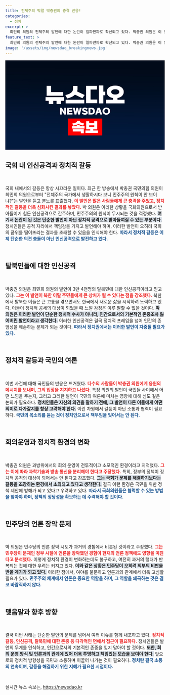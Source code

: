 ```yaml
---
title: 전체주의 막말 박충권의 충격 반응!
categories:
  - 정치
excerpt: >
  최민희 의원의 전체주의 발언에 대한 논란이 일파만파로 확산되고 있다. 박충권 의원은 이 발언이 인신공격이라고 강력 반발하며, 북한 탈북민들의 감정을 고려해야 한다고 경고했다. 이로 인해 국회 앞에서는 규탄 대회가 예정되어 있으며, 여전히 갈등의 불씨가 사그러들지 않고 있다.
feature_text: >
  최민희 의원의 전체주의 발언에 대한 논란이 일파만파로 확산되고 있다. 박충권 의원은 이 발언이 인신공격이라고 강력 반발하며, 북한 탈북민들의 감정을 고려해야 한다고 경고했다. 이로 인해 국회 앞에서는 규탄 대회가 예정되어 있으며, 여전히 갈등의 불씨가 사그러들지 않고 있다.
image: '/assets/img/newsdao_breakingnews.jpg'
---
```


<p><img src="/assets/img/newsdao_breakingnews.jpg" alt="cryptoinkorea 속보" /></p>

<h2 data-ke-size="size26">국회 내 인신공격과 정치적 갈등</h2>

<p data-ke-size="size16">&nbsp;</p>

<p>국회 내에서의 갈등은 항상 시끄러운 일이다. 최근 한 방송에서 박충권 국민의힘 의원이 최민희 의원으로부터 "전체주의 국가에서 생활하시다 보니 민주주의 원칙이 안 보이냐?"는 발언을 듣고 분노를 표출했다. <b><span style="color: #ee2323;">이 발언은 많은 사람들에게 큰 충격을 주었고, 정치적인 갈등을 더욱 심화시킨 결과를 낳았다.</span></b> 박 의원은 이러한 상황을 국회의원으로서 받아들이기 힘든 인신공격으로 간주하며, 민주주의의 원칙이 무시되는 것을 걱정했다. <b><span style="background-color: #21538527;">여기서 논란이 된 것은 단순한 발언이 아닌 정치적 공격으로 받아들여질 수 있는 부분이다.</span></b> 정치인들은 공적 자리에서 책임감을 가지고 발언해야 하며, 이러한 발언이 오히려 국회의 품위를 떨어뜨리는 결과를 초래할 수 있음을 인식해야 한다. <b><span style="color: #1a5490;">따라서 정치적 갈등은 이제 단순한 의견 충돌이 아닌 인신공격으로 발전하고 있다.</span></b></p>

<p data-ke-size="size16">&nbsp;</p>

<h2 data-ke-size="size26">탈북민들에 대한 인신공격</h2>

<p data-ke-size="size16">&nbsp;</p>

<p>박충권 의원은 최민희 의원의 발언이 3만 4천명의 탈북민에 대한 인신공격이라고 믿고 있다. <b><span style="color: #ee2323;">그는 이 발언이 북한 이탈 주민들에게 큰 상처가 될 수 있다는 점을 강조했다.</span></b> 북한에서 탈북한 이들은 큰 고통을 겪으면서도 한국에서 새로운 삶을 시작하려 노력하고 있다. 이들이 정치적 공세의 대상이 되었을 때 느낄 감정은 이루 말할 수 없을 것이다. <b><span style="background-color: #21538527;">박 의원은 이러한 발언이 단순한 정치적 수사가 아니라, 인간으로서의 기본적인 존중조차 잃어버린 발언이라고 생각한다.</span></b> 이러한 인신공격은 결국 정치적 프레임을 넘어 인간의 존엄성을 훼손하는 문제가 되는 것이다. <b><span style="color: #1a5490;">따라서 정치권에서는 이러한 발언이 자중될 필요가 있다.</span></b></p>

<p data-ke-size="size16">&nbsp;</p>

<h2 data-ke-size="size26">정치적 갈등과 국민의 여론</h2>

<p data-ke-size="size16">&nbsp;</p>

<p>이번 사건에 대해 국민들의 반응은 뜨거웠다. <b><span style="color: #ee2323;">다수의 사람들이 박충권 의원에게 응원의 메시지를 보내며, 그의 입장을 지지하고 나섰다.</span></b> 특정 의원의 발언이 국민들 사이에서 어떤 느낌을 주는지, 그리고 그러한 발언이 국민의 여론에 미치는 영향에 대해 심도 깊은 논의가 필요하다. <b><span style="background-color: #21538527;">정치인들은 자신의 의견을 말하기 전에, 그 발언이 다른 이들에게 어떤 의미로 다가갈지를 항상 고려해야 한다.</span></b> 이런 차원에서 갈등이 아닌 소통과 협력이 필요하다. <b><span style="color: #1a5490;">국민의 목소리를 듣는 것이 정치인으로서 책무임을 잊어서는 안 된다.</span></b></p>

<p data-ke-size="size16">&nbsp;</p>

<h2 data-ke-size="size26">회의운영과 정치적 환경의 변화</h2>

<p data-ke-size="size16">&nbsp;</p>

<p>박충권 의원은 과방위에서의 회의 운영이 전투적이고 소모적인 환경이라고 지적했다. <b><span style="color: #ee2323;">그는 이에 따라 과학기술과 방송 통신을 분리해야 한다고 주장했다.</span></b> 특히, 정부의 정책이 정치적 공격의 대상이 되어서는 안 된다고 강조했다. <b><span style="background-color: #21538527;">그는 국회가 문제를 해결하기보다는 갈등을 조장하는 환경에서 소외되고 있다고 생각한다.</span></b> 결국 이런 환경은 국민을 위한 정책 제안에 방해가 되고 있다고 우려하고 있다. <b><span style="color: #1a5490;">따라서 국회의원들은 협력할 수 있는 방법을 찾아야 하며, 정책의 정당성을 확보하는 데 주력해야 할 것이다.</span></b></p>

<p data-ke-size="size16">&nbsp;</p>

<h2 data-ke-size="size26">민주당의 언론 장악 문제</h2>

<p data-ke-size="size16">&nbsp;</p>

<p>박 의원은 민주당의 언론 장악 시도가 과거의 경험에서 비롯된 것이라고 주장했다. <b><span style="color: #ee2323;">그는 민주당이 문재인 정부 시절에 언론을 장악했던 경험이 현재의 언론 정책에도 영향을 미친다고 분석했다.</span></b> 이렇게 정치적 환경이 변화하는데도 불구하고, 여전히 과거의 행태가 반복되는 것에 대한 우려는 커지고 있다. <b><span style="background-color: #21538527;">이와 같은 상황은 민주당이 오히려 외부의 비판을 받을 계기가 되고 있다.</span></b> 이러한 점에서, 여야를 불문하고 언론과의 관계에서 더욱 고심할 필요가 있다. <b><span style="color: #1a5490;">민주주의 체계에서 언론은 중요한 역할을 하며, 그 역할을 왜곡하는 것은 결코 바람직하지 않다.</span></b></p>

<p data-ke-size="size16">&nbsp;</p>

<h2 data-ke-size="size26">맺음말과 향후 방향</h2>

<p data-ke-size="size16">&nbsp;</p>

<p>결국 이번 사태는 단순한 발언의 문제를 넘어서 여러 이슈를 함께 내포하고 있다. <b><span style="color: #ee2323;">정치적 갈등, 인신공격, 탈북민에 대한 존중 등 다각적인 면에서 접근이 필요하다.</span></b> 정치인들은 발언의 무게를 인식하고, 인간으로서의 기본적인 존중을 잊지 말아야 할 것이다. <b><span style="background-color: #21538527;">또한, 회의 운영 방식 및 언론과의 관계에 있어 더욱 투명하고 책임있는 모습을 보여야 한다.</span></b> 앞으로의 정치적 방향성을 국민과 소통하며 이끌어 나가는 것이 필요하다. <b><span style="color: #1a5490;">정치란 결국 소통의 연속이며, 갈등을 해결하기 위한 지혜가 필요한 시점이다.</span></b></p>

<p data-ke-size="size16">&nbsp;</p>
실시간 뉴스 속보는, <a href="https://newsdao.kr" rel="dofollow">https://newsdao.kr</a>


